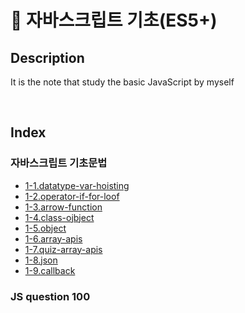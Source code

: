 # 📗 자바스크립트 기초(ES5+)

## Description
It is the note that study the basic JavaScript by myself

<br>

## Index
### 자바스크립트 기초문법
  - [1-1.datatype-var-hoisting](https://github.com/bomida/Basic-javascript/blob/main/기본%20문법/1-1.datatype-var-hoisting.js)
  - [1-2.operator-if-for-loof](https://github.com/bomida/Basic-javascript/blob/main/기본%20문법/1-2.operator-if-for-loof.js)
  - [1-3.arrow-function](https://github.com/bomida/Basic-javascript/blob/main/기본%20문법/1-3.arrow-function.js)
  - [1-4.class-ojbject](https://github.com/bomida/Basic-javascript/blob/main/기본%20문법/1-4.Class-Object.js)
  - [1-5.object](https://github.com/bomida/Basic-javascript/blob/main/기본%20문법/1-4.Class-Object.js)
  - [1-6.array-apis](https://github.com/bomida/Basic-javascript/blob/main/기본%20문법/1-6.array-apis.js)
  - [1-7.quiz-array-apis](https://github.com/bomida/Basic-javascript/blob/main/기본%20문법/1-7.quiz-array-apis.js)
  - [1-8.json](https://github.com/bomida/Basic-javascript/blob/main/기본%20문법/1-8.json.js)
  - [1-9.callback](https://github.com/bomida/Basic-javascript/blob/main/기본%20문법/1-9.callback.js)


### JS question 100
